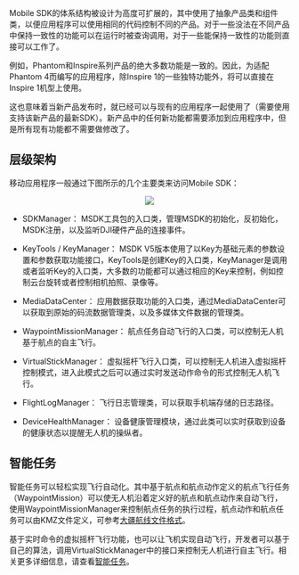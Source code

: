 Mobile SDK的体系结构被设计为高度可扩展的，其中使用了抽象产品类和组件类，以便应用程序可以使用相同的代码控制不同的产品。对于一些没法在不同产品中保持一致性的功能可以在运行时被查询调用，对于一些能保持一致性的功能则直接可以工作了。

例如，Phantom和Inspire系列产品的绝大多数功能是一致的。因此，为适配Phantom 4而编写的应用程序，除Inspire 1的一些独特功能外，将可以直接在Inspire 1机型上使用。

这也意味着当新产品发布时，就已经可以与现有的应用程序一起使用了（需要使用支持该新产品的最新SDK）。新产品中的任何新功能都需要添加到应用程序中，但是所有现有功能都不需要做修改了。

## 层级架构

移动应用程序一般通过下图所示的几个主要类来访问Mobile SDK：

<div>
<div style="text-align: center"><p></p>
</div>
<div align=center><img src="https://terra-1-g.djicdn.com/71a7d383e71a4fb8887a310eb746b47f/msdk/Documentation/V5.2/sdk-architecture-2.png" width="auto" ></div>
</div>

* SDKManager： MSDK工具包的入口类，管理MSDK的初始化，反初始化，MSDK注册，以及监听DJI硬件产品的连接事件。

* KeyTools / KeyManager： MSDK V5版本使用了以Key为基础元素的参数设置和参数获取功能接口，KeyTools是创建Key的入口类，KeyManager是调用或者监听Key的入口类，大多数的功能都可以通过相应的Key来控制，例如控制云台旋转或者控制相机拍照、录像等。

* MediaDataCenter： 应用数据获取功能的入口类，通过MediaDataCenter可以获取到原始的码流数据管理类，以及多媒体文件数据的管理类。

* WaypointMissionManager： 航点任务自动飞行的入口类，可以控制无人机基于航点的自主飞行。

* VirtualStickManager： 虚拟摇杆飞行入口类，可以控制无人机进入虚拟摇杆控制模式，进入此模式之后可以通过实时发送动作命令的形式控制无人机飞行。

* FlightLogManager： 飞行日志管理类，可以获取手机端存储的日志路径。

* DeviceHealthManager： 设备健康管理模块，通过此类可以实时获取到设备的健康状态以提醒无人机的操纵者。




## 智能任务

智能任务可以轻松实现飞行自动化。其中基于航点和航点动作定义的航点飞行任务（WaypointMission）可以使无人机沿着定义好的航点和航点动作来自动飞行，使用WaypointMissionManager来控制航点任务的执行过程，航点动作和航点任务可以由KMZ文件定义，可参考[大疆航线文件格式](https://developer.dji.com/doc/cloud-api-tutorial/cn/feature-set/dji-wpml/overview.html)。

基于实时命令的虚拟摇杆飞行功能，也可以让飞机实现自动飞行，开发者可以基于自己的算法，调用VirtualStickManager中的接口来控制无人机进行自主飞行。相关更多详细信息，请查看[智能任务](https://developer.dji.com/doc/mobile-sdk-tutorial/cn/basic-introduction/basic-concepts/missions.html)。
